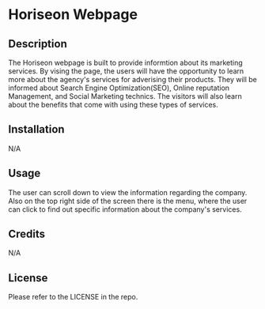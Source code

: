# Horiseon Webpage

## Description

The Horiseon webpage is built to provide informtion about its marketing services. By vising the page, the users will have the opportunity to learn more about the agency's services for adverising their products. They will be informed about Search Engine Optimization(SEO), Online reputation Management, and Social Marketing technics. The visitors will also learn about the benefits that come with using these types of services.

## Installation

N/A

## Usage

The user can scroll down to view the information regarding the company. Also on the top right side of the screen there is the menu, where the user can click to find out specific information about the company's services.

## Credits

N/A

## License

Please refer to the LICENSE in the repo.
